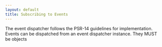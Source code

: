 ```yaml
---
layout: default
title: Subscribing to Events
---
```


The event dispatcher follows the PSR-14 guidelines for implementation.
Events can be dispatched from an event dispatcher instance. They MUST be
objects
